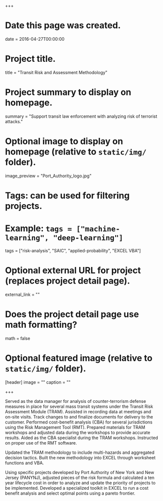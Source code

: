 +++
# Date this page was created.
date = 2016-04-27T00:00:00

# Project title.
title = "Transit Risk and Assessment Methodology"

# Project summary to display on homepage.
summary = "Support transit law enforcement with analyzing risk of terrorist attacks."

# Optional image to display on homepage (relative to `static/img/` folder).
image_preview = "Port_Authority_logo.jpg"

# Tags: can be used for filtering projects.
# Example: `tags = ["machine-learning", "deep-learning"]`
tags = ["risk-analysis", "SAIC", "applied-probability", "EXCEL VBA"]

# Optional external URL for project (replaces project detail page).
external_link = ""

# Does the project detail page use math formatting?
math = false

# Optional featured image (relative to `static/img/` folder).
[header]
image = ""
caption = ""

+++

Served as the data manager for analysis of counter-terrorism defense measures in place for several mass transit systems under the Transit Risk Assessment Module (TRAM). Assisted in recording data at meetings and on-site visits. Track changes to and finalize documents for delivery to the customer. Performed cost-benefit analysis (CBA) for several jurisdictions using the Risk Management Tool (RMT). Prepared materials for TRAM workshops and adjusted data during the workshops to provide accurate results. Aided as the CBA specialist during the TRAM workshops. Instructed on proper use of the RMT software.

Updated the TRAM methodology to include multi-hazards and aggregated decision tactics. Built the new methodology into EXCEL through worksheet functions and VBA.

Using specific projects developed by Port Authority of New York and New Jersey (PANYNJ), adjusted pieces of the risk formula and calculated a ten year lifecycle cost in order to analyze and update the priority of projects to be implemented. Developed a specialized toolkit in EXCEL to run a cost benefit analysis and select optimal points using a pareto frontier.